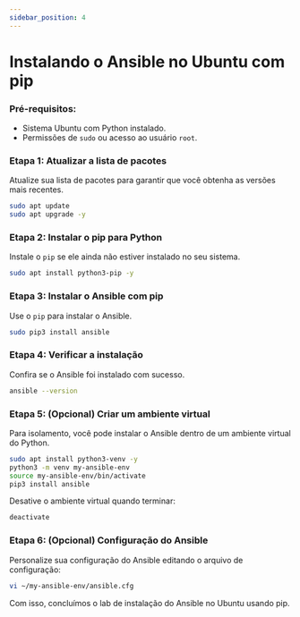 ```yaml
---
sidebar_position: 4
---
```


# Instalando o Ansible no Ubuntu com pip

### Pré-requisitos:
- Sistema Ubuntu com Python instalado.
- Permissões de `sudo` ou acesso ao usuário `root`.

### Etapa 1: Atualizar a lista de pacotes
Atualize sua lista de pacotes para garantir que você obtenha as versões mais recentes.
```bash
sudo apt update
sudo apt upgrade -y
```

### Etapa 2: Instalar o pip para Python
Instale o `pip` se ele ainda não estiver instalado no seu sistema.
```bash
sudo apt install python3-pip -y
```

### Etapa 3: Instalar o Ansible com pip
Use o `pip` para instalar o Ansible.
```bash
sudo pip3 install ansible
```

### Etapa 4: Verificar a instalação
Confira se o Ansible foi instalado com sucesso.
```bash
ansible --version
```

### Etapa 5: (Opcional) Criar um ambiente virtual
Para isolamento, você pode instalar o Ansible dentro de um ambiente virtual do Python.
```bash
sudo apt install python3-venv -y
python3 -m venv my-ansible-env
source my-ansible-env/bin/activate
pip3 install ansible
```
Desative o ambiente virtual quando terminar:
```bash
deactivate
```

### Etapa 6: (Opcional) Configuração do Ansible
Personalize sua configuração do Ansible editando o arquivo de configuração:
```bash
vi ~/my-ansible-env/ansible.cfg
```

Com isso, concluímos o lab de instalação do Ansible no Ubuntu usando pip.